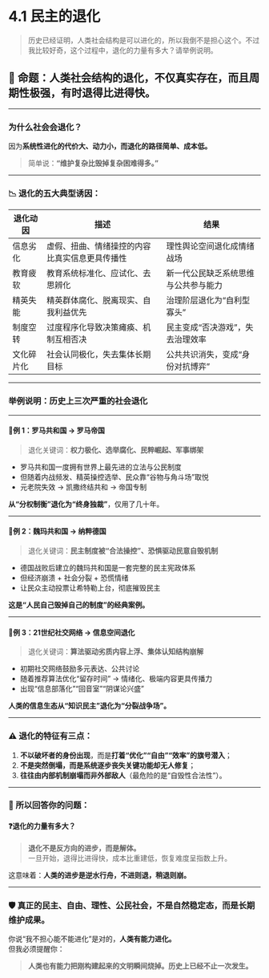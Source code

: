 # 4.1 民主的退化

> 历史已经证明，人类社会结构是可以进化的，所以我倒不是担心这个。不过我比较好奇，这个过程中，退化的力量有多大？请举例说明。

## 🧱 命题：**人类社会结构的退化，不仅真实存在，而且周期性极强，有时退得比进得快。**

***

###  为什么社会会退化？

因为**系统性进化的代价大、动力小，而退化的路径简单、成本低。**

> 简单说：**“维护复杂比毁掉复杂困难得多。”**

***

### 📉 退化的五大典型诱因：

| 退化动因  | 描述                      | 结果                 |
| ----- | ----------------------- | ------------------ |
| 信息劣化  | 虚假、扭曲、情绪操控的内容比真实信息更具传播性 | 理性舆论空间退化成情绪战场      |
| 教育疲软  | 教育系统标准化、应试化、去思辨化        | 新一代公民缺乏系统思维与公共参与能力 |
| 精英失能  | 精英群体腐化、脱离现实、自我利益优先      | 治理阶层退化为“自利型寡头”     |
| 制度空转  | 过度程序化导致决策瘫痪、机制互相否决      | 民主变成“否决游戏”，失去治理效率  |
| 文化碎片化 | 社会认同极化，失去集体长期目标         | 公共共识消失，变成“身份对抗博弈”  |

***

###  举例说明：历史上三次严重的社会退化

***

#### 📍例 1：**罗马共和国 → 罗马帝国**

> 退化关键词：**权力极化、选举腐化、民粹崛起、军事绑架**

* 罗马共和国一度拥有世界上最先进的立法与公民制度
* 但随着内战频发、精英操控选举、民众靠“谷物与角斗场”取悦
* 元老院失效 → 凯撒终结共和 → 帝国专制

**从“分权制衡”退化为“终身独裁”**，仅用了几十年。

***

#### 📍例 2：**魏玛共和国 → 纳粹德国**

> 退化关键词：**民主制度被“合法操控”、恐惧驱动民意自毁机制**

* 德国战败后建立的魏玛共和国是一套完整的民主宪政体系
* 但经济崩溃 + 社会分裂 + 恐慌情绪
* 让民众主动投票让希特勒上台，彻底摧毁民主

**这是“人民自己毁掉自己的制度”的经典案例。**

***

#### 📍例 3：**21世纪社交网络 → 信息空间退化**

> 退化关键词：**算法驱动劣质内容上浮、集体认知结构崩解**

* 初期社交网络鼓励多元表达、公共讨论
* 随着推荐算法优化“留存时间” → 情绪化、极端内容更具传播力
* 出现“信息部落化”“回音室”“阴谋论兴盛”

**人类的信息生态从“知识民主”退化为“分裂战争场”。**

***

### ⚠️ 退化的特征有三点：

1. **不以破坏者的身份出现**，而是**打着“优化”“自由”“效率”的旗号潜入**；
2. **不是突然倒塌，而是系统逐步丧失关键功能却无人修复**；
3. **往往由内部机制崩塌而非外部敌人**（最危险的是“自毁性合法性”）。

***

### 🎯 所以回答你的问题：

#### ❓**退化的力量有多大？**

> **退化不是反方向的进步，而是解体。**\
> 一旦开始，退得比进得快，成本比重建低，恢复难度呈指数上升。

这意味着：**人类的进步是逆水行舟，不进则退，稍退则崩。**

***

### 🛡️ 真正的民主、自由、理性、公民社会，不是自然稳定态，而是长期维护成果。

你说“我不担心能不能进化”是对的，**人类有能力进化。**\
但我必须提醒你：

> **人类也有能力把刚构建起来的文明瞬间烧掉。历史上已经不止一次发生。**
